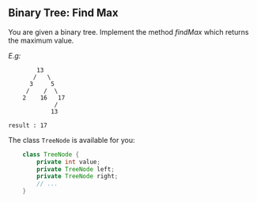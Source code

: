 ## Binary Tree: Find Max

You are given a binary tree. Implement the method *findMax* which returns the maximum value. 

*E.g:*
```
        13
       /   \
      3     5
     /    /  \
    2    16   17
             /
            13
            
result : 17
```

The class `TreeNode` is available for you:

``` java
    class TreeNode {
        private int value;
        private TreeNode left;
        private TreeNode right;
        // ...
    }
```